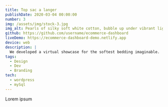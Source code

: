 ```yaml
---
title: Top sac a langer
publishDate: 2020-03-04 00:00:00
number: 3
img: /assets/img/stock-3.jpg
img_alt: Pearls of silky soft white cotton, bubble up under vibrant lighting
github: https://github.com/username/ecommerce-dashboard
liveDemo: https://ecommerce-dashboard-demo.netlify.app
device: web
description: |
  We developed a virtual showcase for the softest bedding imaginable.
tags:
  - Design
  - Dev
  - Branding
tech: 
  - wordpress
  - mySql
---
```


Lorem ipsum 
